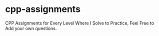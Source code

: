 # cpp-assignments
CPP Assignments for Every Level Where I Solve to Practice, Feel Free to Add your own questions.
